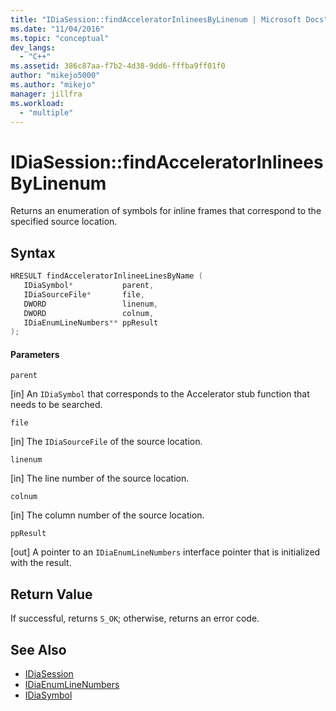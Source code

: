 ```yaml
---
title: "IDiaSession::findAcceleratorInlineesByLinenum | Microsoft Docs"
ms.date: "11/04/2016"
ms.topic: "conceptual"
dev_langs:
  - "C++"
ms.assetid: 386c87aa-f7b2-4d38-9dd6-fffba9ff01f0
author: "mikejo5000"
ms.author: "mikejo"
manager: jillfra
ms.workload:
  - "multiple"
---
```

# IDiaSession::findAcceleratorInlineesByLinenum
Returns an enumeration of symbols for inline frames that correspond to the specified source location.

## Syntax

```C++
HRESULT findAcceleratorInlineeLinesByName ( 
   IDiaSymbol*           parent,
   IDiaSourceFile*       file,
   DWORD                 linenum,
   DWORD                 colnum,
   IDiaEnumLineNumbers** ppResult
);
```

#### Parameters
 `parent`

[in] An `IDiaSymbol` that corresponds to the Accelerator stub function that needs to be searched.

 `file`

[in] The `IDiaSourceFile` of the source location.

 `linenum`

[in] The line number of the source location.

 `colnum`

[in] The column number of the source location.

 `ppResult`

[out] A pointer to an `IDiaEnumLineNumbers` interface pointer that is initialized with the result.

## Return Value
 If successful, returns `S_OK`; otherwise, returns an error code.

## See Also
- [IDiaSession](../../debugger/debug-interface-access/idiasession.md)
- [IDiaEnumLineNumbers](../../debugger/debug-interface-access/idiaenumlinenumbers.md)
- [IDiaSymbol](../../debugger/debug-interface-access/idiasymbol.md)